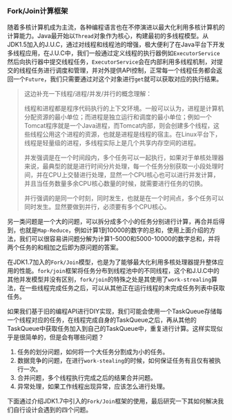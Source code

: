 ### Fork/Join计算框架

随着多核计算机成为主流，各种编程语言也在不停演进以最大化利用多核计算机的计算能力。Java最开始以`Thread`对象作为核心，构建最初的多线程模型。从JDK1.5加入的J.U.C，通过对线程和线程池的增强，极大便利了在Java平台下开发多线程应用，在J.U.C中，我们一般通过定义线程的执行器例如`ExecutorService`然后向执行器中提交线程任务，`ExecutorService`会在内部利用多线程机制，对提交的线程任务进行调度和管理，并对外提供API控制，正常每一个线程任务都会返回一个`Future`，我们只需要通过对这个对象进行`get`就可以获取对应的执行结果。

> 这边补充一下线程/进程/并发/并行的概念理解：
>
> 线程和进程都是程序代码执行的上下文环境。一般可以认为，进程是计算机分配资源的最小单位；而进程是独立运行和调度的最小单位；例如一个Tomcat程序就是一个Java进程，而Tomcat内部，则会创建多个线程，这些线程公用这个进程的资源，也就是进程是线程的宿主。在Linux平台下，线程是轻量级的进程，多线程实际上是几个共享内存空间的进程。
>
> 并发强调是在一个时间段内，多个任务可以一起执行，如果对于单核处理器来说，最典型的就是进行时间分片处理，每一个任务分别获取一小段处理时间，并在CPU上交替进行处理，显然一个CPU核心也可以进行并发计算，并且当任务数量多余CPU核心数量的时候，就需要进行任务的切换。
>
> 并行强调的是同一个时刻，同时发生，也就是在一个时间点，多个任务可以同时发生。显然要做到并行，必须要有多个CPU核心。

另一类问题是一个大的问题，可以拆分成多个小的任务分别进行计算，再合并后得到，也就是`Map-Reduce`，例如计算1到10000的数字的总和，使用上面介绍的方法，我们可以很容易讲问题分解为计算1-5000和5000-10000的数字总和，并将两个任务的和相加之后即为原问题的答案。

在JDK1.7加入的`Fork/Join`模型，也是为了能够最大化利用多核处理器提升整体应用的性能。`fork/join`框架将任务分布到线程池中的不同线程，这个和J.U.C中的其他并发模型并没有区别，`fork/join`的特殊之处是其使用了`work-strealing`算法，在一些线程完成任务之后，可以从其他正在运行线程的未完成任务列表中获取任务。

如果我们基于旧的编程API进行DIY实现，我们可能会使用一个TaskQueue存储每一个线程对应的任务，在线程完成自身的TaskQueue之后，再从其他的TaskQueue中获取任务加入到自己的TaskQueue中，重复进行计算。这样实现似乎是很简单的，但是会有哪些问题？

1. 任务的划分问题，如何将一个大任务分割成为小的任务。
2. 数据竞争的问题，在进行`work-stealing`的时候，如何保证任务有且仅有被执行一次。
3. 合并问题，多个线程执行完成之后的结果合并问题。
4. 异常处理，如果工作线程出现异常，应该怎么进行处理。

下面通过介绍JDK1.7中引入的`Fork/Join`框架的使用，最后研究一下其如何解决我们自行设计会遇到的四个问题。